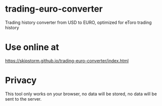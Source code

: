 # trading-euro-converter
Trading history converter from USD to EURO, optimized for eToro trading history


# Use online at
https://skipstorm.github.io/trading-euro-converter/index.html

# Privacy
This tool only works on your browser, no data will be stored, no data will be sent to the server.
